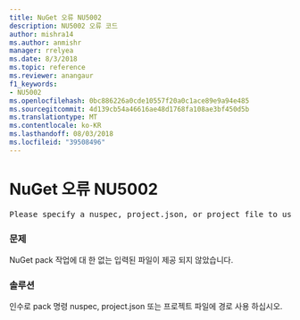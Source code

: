 ```yaml
---
title: NuGet 오류 NU5002
description: NU5002 오류 코드
author: mishra14
ms.author: anmishr
manager: rrelyea
ms.date: 8/3/2018
ms.topic: reference
ms.reviewer: anangaur
f1_keywords:
- NU5002
ms.openlocfilehash: 0bc886226a0cde10557f20a0c1ace89e9a94e485
ms.sourcegitcommit: 4d139cb54a46616ae48d1768fa108ae3bf450d5b
ms.translationtype: MT
ms.contentlocale: ko-KR
ms.lasthandoff: 08/03/2018
ms.locfileid: "39508496"
---
```

# <a name="nuget-error-nu5002"></a>NuGet 오류 NU5002
<pre>Please specify a nuspec, project.json, or project file to use.</pre>

### <a name="issue"></a>문제

NuGet pack 작업에 대 한 없는 입력된 파일이 제공 되지 않았습니다.


### <a name="solution"></a>솔루션

인수로 pack 명령 nuspec, project.json 또는 프로젝트 파일에 경로 사용 하십시오.


